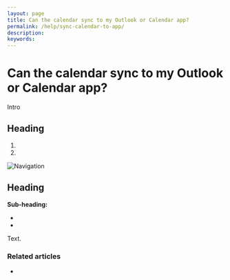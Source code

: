 ```yaml
---
layout: page
title: Can the calendar sync to my Outlook or Calendar app?
permalink: /help/sync-calendar-to-app/
description:
keywords:
---
```


# Can the calendar sync to my Outlook or Calendar app?

Intro

## Heading

1.
2.

![Navigation](images/foldername/file.png)

## Heading

**Sub-heading:**

*
*

Text.

### Related articles

*
